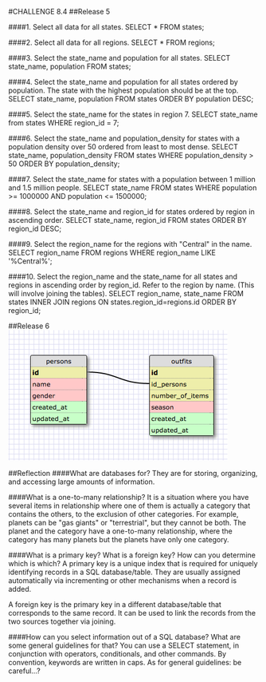 #CHALLENGE 8.4
##Release 5

####1. Select all data for all states.
    SELECT * FROM states;

####2. Select all data for all regions.
    SELECT * FROM regions;

####3. Select the state_name and population for all states.
    SELECT state_name, population FROM states;

####4. Select the state_name and population for all states ordered by population. The state with the highest population should be at the top.
    SELECT state_name, population FROM states
    ORDER BY population DESC;

####5. Select the state_name for the states in region 7.
    SELECT state_name from states WHERE region_id = 7;

####6. Select the state_name and population_density for states with a population density over 50 ordered from least to most dense.
    SELECT state_name, population_density FROM states
    WHERE population_density > 50
    ORDER BY population_density;

####7. Select the state_name for states with a population between 1 million and 1.5 million people.
    SELECT state_name FROM states
    WHERE population >= 1000000
    AND population <= 1500000;

####8. Select the state_name and region_id for states ordered by region in ascending order.
    SELECT state_name, region_id FROM states
    ORDER BY region_id DESC;

####9. Select the region_name for the regions with "Central" in the name.
    SELECT region_name FROM regions
    WHERE region_name LIKE '%Central%';

####10. Select the region_name and the state_name for all states and regions in ascending order by region_id. Refer to the region by name. (This will involve joining the tables).
    SELECT region_name, state_name FROM states
    INNER JOIN regions ON states.region_id=regions.id
    ORDER BY region_id;


##Release 6
![Outfit-picker schema](schema.png "schema")

##Reflection
####What are databases for?
They are for storing, organizing, and accessing large amounts of information.

####What is a one-to-many relationship?
It is a situation where you have several items in relationship where one of them is actually a category that contains the others, to the exclusion of other categories. For example, planets can be "gas giants" or "terrestrial", but they cannot be both. The planet and the category have a one-to-many relationship, where the category has many planets but the planets have only one category.

####What is a primary key? What is a foreign key? How can you determine which is which?
A primary key is a unique index that is required for uniquely identifying records in a SQL database/table. They are usually assigned automatically via incrementing or other mechanisms when a record is added.

A foreign key is the primary key in a different database/table that corresponds to the same record. It can be used to link the records from the two sources together via joining.

####How can you select information out of a SQL database? What are some general guidelines for that?
You can use a SELECT statement, in conjunction with operators, conditionals, and other commands. By convention, keywords are written in caps. As for general guidelines: be careful...?